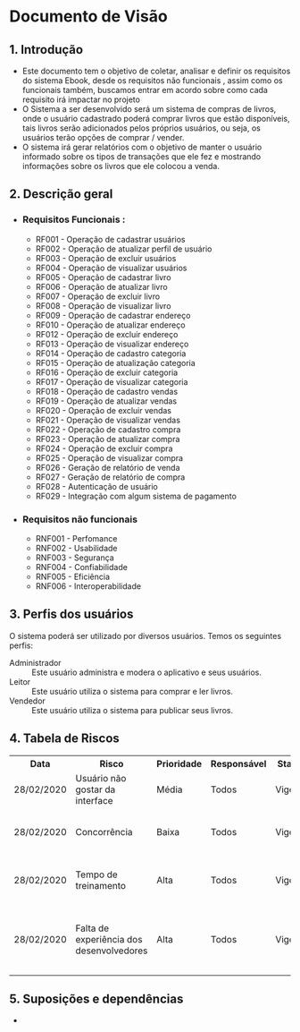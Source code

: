 <h1> Documento de Visão</h1>
  
<h2> 1. Introdução</h2>
  <ul>
    <li>Este documento tem o objetivo de coletar, analisar e definir os requisitos do sistema Ebook, desde os requisitos não funcionais , assim como os funcionais também, buscamos entrar em acordo sobre como cada requisito irá impactar no projeto</li>
    <li>O Sistema a ser desenvolvido será um sistema de compras de livros, onde o usuário cadastrado poderá comprar livros que estão disponíveis, tais livros serão adicionados pelos próprios usuários, ou seja, os usuários terão opções de comprar / vender. </li>
    <li>O sistema irá gerar relatórios com o objetivo de manter o usuário informado sobre os tipos de transações que ele fez e mostrando informações sobre os livros que ele colocou a venda. </li>
  </ul>
<h2>2. Descrição geral </h2>
  <ul>
    <li><h3>Requisitos Funcionais :</h3>
      <ul>
        <li>RF001 - Operação de cadastrar usuários</li>
        <li>RF002 - Operação de atualizar perfil de usuário</li>
        <li>RF003 - Operação de excluir usuários</li>
        <li>RF004 - Operação de visualizar usuários</li>
        <li>RF005 - Operação de cadastrar livro</li>
        <li>RF006 - Operação de atualizar livro</li>
        <li>RF007 - Operação de excluir livro</li>
        <li>RF008 - Operação de visualizar livro</li>
        <li>RF009 - Operação de cadastrar endereço</li>
        <li>RF010 - Operação de atualizar endereço</li>
        <li>RF012 - Operação de excluir endereço</li>
        <li>RF013 - Operação de visualizar endereço</li>
        <li>RF014 - Operação de cadastro categoria</li>
        <li>RF015 - Operação de atualização categoria</li>
        <li>RF016 - Operação de excluir categoria</li>
        <li>RF017 - Operação de visualizar categoria</li>
        <li>RF018 - Operação de cadastro vendas</li>
        <li>RF019 - Operação de atualizar vendas</li>
        <li>RF020 - Operação de excluir vendas</li>
        <li>RF021 - Operação de visualizar vendas</li>
        <li>RF022 - Operação de cadastro compra</li>
        <li>RF023 - Operação de atualizar compra</li>
        <li>RF024 - Operação de excluir compra</li>
        <li>RF025 - Operação de visualizar compra</li>
        <li>RF026 - Geração de relatório de venda</li>
        <li>RF027 - Geração de relatório de compra</li>
        <li>RF028 - Autenticação de usuário</li>
        <li>RF029 - Integração com algum sistema de pagamento</li>
      </ul>
    </li>
    <li><h3>Requisitos não funcionais</h3>
      <ul>
        <li>RNF001 - Perfomance</li>
        <li>RNF002 - Usabilidade</li>
        <li>RNF003 - Segurança</li>
        <li>RNF004 - Confiabilidade</li>
        <li>RNF005 - Eficiência</li>
        <li>RNF006 - Interoperabilidade</li>
      </ul>
    </li>
  </ul>
<h2>3. Perfis dos usuários</h2>
  <p>O sistema poderá ser utilizado por diversos usuários. Temos os seguintes perfis:</p>
  <dl>
    <dt>Administrador</dt>
    <dd>Este usuário administra e modera o aplicativo e seus usuários.</dd>
    <dt>Leitor</dt>
    <dd>Este usuário utiliza o sistema para comprar e ler livros.</dd>
    <dt>Vendedor</dt>
    <dd>Este usuário utiliza o sistema para publicar seus livros.</dd>
  </dl>
<h2>4. Tabela de Riscos</h2>
<table>
  <tr>
    <th>Data</th>
    <th>Risco</th>
    <th>Prioridade</th>
    <th>Responsável</th>
    <th>Status</th>
    <th>Providência/Solução</th>
  </tr>
  <tr>
    <td>28/02/2020</td>
    <td>Usuário não gostar da interface</td>
    <td>Média</td>
    <td>Todos</td>
    <td>Vigente</td>
    <td>Desenvolver a interface com o feedback do usuário</td>
  </tr>
  <tr>
    <td>28/02/2020</td>
    <td>Concorrência</td>
    <td>Baixa</td>
    <td>Todos</td>
    <td>Vigente</td>
    <td>Analisar o motivo da preferência dos usuários pela concorrência</td>
  </tr>
  <tr>
    <td>28/02/2020</td>
    <td>Tempo de treinamento</td>
    <td>Alta</td>
    <td>Todos</td>
    <td>Vigente</td>
    <td>Planejar e reforçar os estudos das tecnologias utilizadas</td>
  </tr>
  <tr>
    <td>28/02/2020</td>
    <td>Falta de experiência dos desenvolvedores</td>
    <td>Alta</td>
    <td>Todos</td>
    <td>Vigente</td>
    <td>Estudar as melhores tecnicas para melhorar a perfomance e otimização do sistema</td>
  </tr>
</table>

<h2>5. Suposições e dependências</h2>
<ul>
  <li></li>
</ul>

